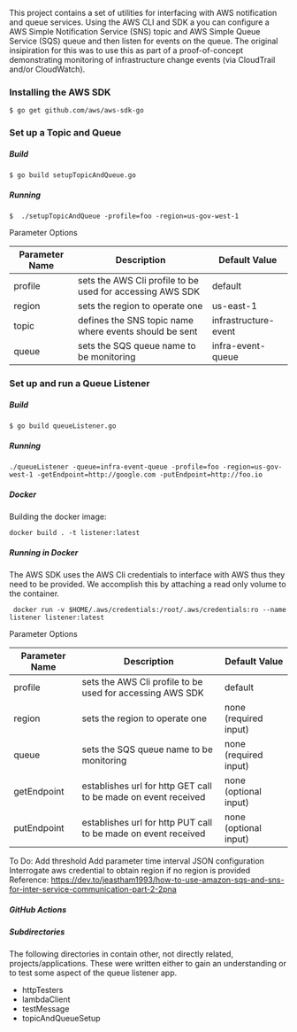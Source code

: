  This project contains a set of utilities for interfacing with AWS notification and queue services. Using the AWS CLI
 and SDK a you can configure a AWS Simple Notification Service (SNS) topic and AWS Simple Queue Service (SQS) queue and 
 then listen for events on the queue. The original insipiration for this was to use this as part of a proof-of-concept 
 demonstrating monitoring of infrastructure change events (via CloudTrail and/or CloudWatch).
 
 ### Installing the AWS SDK
 ```
$ go get github.com/aws/aws-sdk-go
```

 ### Set up a Topic and Queue 
 ##### Build 
 ```
$ go build setupTopicAndQueue.go
```
 ##### Running
 ``` 
 $  ./setupTopicAndQueue -profile=foo -region=us-gov-west-1
 ```
 Parameter Options
 
 | Parameter Name | Description | Default Value |
|---|---|---|
| profile | sets the AWS Cli profile to be used for accessing AWS SDK  | default |
| region | sets the region to operate one | us-east-1|
| topic | defines the SNS topic name where events should be sent | infrastructure-event |
| queue | sets the SQS queue name to be monitoring | infra-event-queue |


 ### Set up and run a Queue Listener 
 ##### Build 
  ```
 $ go build queueListener.go
 ```

 ##### Running
 ``` 
 ./queueListener -queue=infra-event-queue -profile=foo -region=us-gov-west-1 -getEndpoint=http://google.com -putEndpoint=http://foo.io
 ```

##### Docker
Building the docker image:
```
docker build . -t listener:latest
```
 ##### Running in Docker 
 The AWS SDK uses the AWS Cli credentials to interface with AWS thus they need to be provided. We 
 accomplish this by attaching a read only volume to the container.
```
 docker run -v $HOME/.aws/credentials:/root/.aws/credentials:ro --name listener listener:latest
```
  
  Parameter Options
 
 | Parameter Name | Description | Default Value |
|---|---|---|
| profile | sets the AWS Cli profile to be used for accessing AWS SDK  | default |
| region | sets the region to operate one | none (required input) |
| queue | sets the SQS queue name to be monitoring | none (required input) |
| getEndpoint | establishes url for http GET call to be made on event received | none (optional input) |
| putEndpoint | establishes url for http PUT call to be made on event received | none (optional input) |
 
To Do:
Add threshold 
Add parameter time interval 
JSON configuration 
Interrogate aws credential to obtain region if no region is provided 
 Reference: https://dev.to/jeastham1993/how-to-use-amazon-sqs-and-sns-for-inter-service-communication-part-2-2pna

##### GitHub Actions

##### Subdirectories 
The following directories in contain other, not directly related, projects/applications.
These were written either to gain an understanding or to test some aspect of the queue listener
app.

- httpTesters
- lambdaClient
- testMessage
- topicAndQueueSetup
